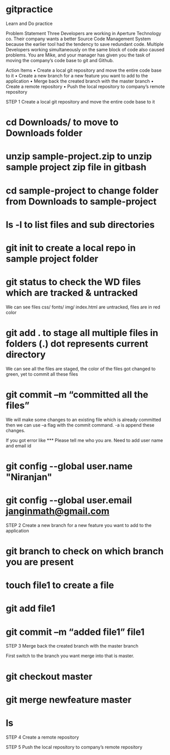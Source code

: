 # gitpractice
Learn and Do practice


Problem Statement
Three Developers are working in Aperture Technology co. Their company wants a better Source 
Code Management System because the earlier tool had the tendency to save redundant code. 
Multiple Developers working simultaneously on the same block of code also caused problems. 
You are Mike, and your manager has given you the task of moving the company’s code base to 
git and Github. 

Action Items
• Create a local git repository and move the entire code base to it
• Create a new branch for a new feature you want to add to the application
• Merge back the created branch with the master branch
• Create a remote repository 
• Push the local repository to company’s remote repository

STEP 1 Create a local git repository and move the entire code base to it
# cd Downloads/			          to move to Downloads folder 

# unzip sample-project.zip 		to unzip sample project zip file in gitbash

# cd sample-project 	        to change folder from Downloads to sample-project 

# ls -l			to list files and sub directories 

# git init 		to create a local repo in sample project folder 

# git status 		to check the WD files which are tracked & untracked 
We can see files css/ fonts/ img/ index.html are untracked, files are in red color 

# git add . 		to stage all multiple files in folders (.) dot represents current directory 
We can see all the files are staged, the color of the files got changed to green, yet to commit all these files 

# git commit –m “committed all the files” 
We will make some changes to an existing file which is already committed then we can use –a flag with the commit command. -a is append these changes. 


If you got error like *** Please tell me who you are. Need to add user name and email id 
# git config --global user.name "Niranjan" 

# git config --global user.email janginmath@gmail.com 



STEP 2 Create a new branch for a new feature you want to add to the application
# git branch 		to check on which branch you are present 

# touch file1 		to create a file 

# git add file1 		 

# git commit –m “added file1” file1



STEP 3 Merge back the created branch with the master branch 

First switch to the branch you want merge into that is master.  

# git checkout master 

# git merge newfeature master 

# ls 



STEP 4 Create a remote repository 


STEP 5 Push the local repository to company’s remote repository









